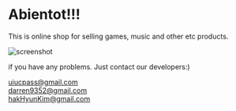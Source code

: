 # Abientot!!!


This is online shop for selling games, music and other etc products.

![screenshot](/capture.PNG)

if you have any problems. Just contact our developers:)

uiucpass@gmail.com<br>
darren9352@gmail.com<br>
hakHyunKim@gmail.com<br>
